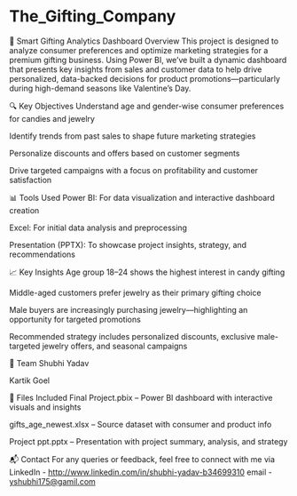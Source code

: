 # The_Gifting_Company
🎁 Smart Gifting Analytics Dashboard
Overview
This project is designed to analyze consumer preferences and optimize marketing strategies for a premium gifting business. Using Power BI, we’ve built a dynamic dashboard that presents key insights from sales and customer data to help drive personalized, data-backed decisions for product promotions—particularly during high-demand seasons like Valentine’s Day.

🔍 Key Objectives
Understand age and gender-wise consumer preferences for candies and jewelry

Identify trends from past sales to shape future marketing strategies

Personalize discounts and offers based on customer segments

Drive targeted campaigns with a focus on profitability and customer satisfaction

📊 Tools Used
Power BI: For data visualization and interactive dashboard creation

Excel: For initial data analysis and preprocessing

Presentation (PPTX): To showcase project insights, strategy, and recommendations

📈 Key Insights
Age group 18–24 shows the highest interest in candy gifting

Middle-aged customers prefer jewelry as their primary gifting choice

Male buyers are increasingly purchasing jewelry—highlighting an opportunity for targeted promotions

Recommended strategy includes personalized discounts, exclusive male-targeted jewelry offers, and seasonal campaigns

🤝 Team
Shubhi Yadav

Kartik Goel

📂 Files Included
Final Project.pbix – Power BI dashboard with interactive visuals and insights

gifts_age_newest.xlsx – Source dataset with consumer and product info

Project ppt.pptx – Presentation with project summary, analysis, and strategy

📬 Contact
For any queries or feedback, feel free to connect with me via LinkedIn - http://www.linkedin.com/in/shubhi-yadav-b34699310 email - yshubhi175@gamil.com
